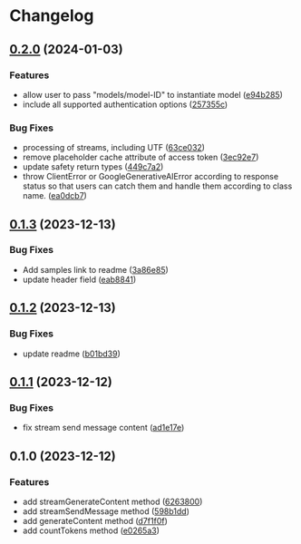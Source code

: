 # Changelog

## [0.2.0](https://github.com/googleapis/nodejs-vertexai/compare/v0.1.3...v0.2.0) (2024-01-03)


### Features

* allow user to pass "models/model-ID" to instantiate model ([e94b285](https://github.com/googleapis/nodejs-vertexai/commit/e94b285dac6aaf0c77c6b9c6220b29b8d4aced52))
* include all supported authentication options ([257355c](https://github.com/googleapis/nodejs-vertexai/commit/257355ca09ee298623198404a4f889f5cf7788ee))


### Bug Fixes

* processing of streams, including UTF ([63ce032](https://github.com/googleapis/nodejs-vertexai/commit/63ce032461a32e9e5fdf04d8ce2d4d8628d691b1))
* remove placeholder cache attribute of access token ([3ec92e7](https://github.com/googleapis/nodejs-vertexai/commit/3ec92e71a9f7ef4a55bf64037f363ec6be6a729d))
* update safety return types ([449c7a2](https://github.com/googleapis/nodejs-vertexai/commit/449c7a2af2272add956eb44d8e617878468af344))
* throw ClientError or GoogleGenerativeAIError according to response status so that users can catch them and handle them according to class name. ([ea0dcb7](https://github.com/googleapis/nodejs-vertexai/commit/ea0dcb717be8d22d98916252ccee352e9af4a09f))

## [0.1.3](https://github.com/googleapis/nodejs-vertexai/compare/v0.1.2...v0.1.3) (2023-12-13)


### Bug Fixes

* Add samples link to readme ([3a86e85](https://github.com/googleapis/nodejs-vertexai/commit/3a86e85de034479818813e563cef6badd68074ab))
* update header field ([eab8841](https://github.com/googleapis/nodejs-vertexai/commit/eab8841f42679e976d4b1eca8dc083330380daff))

## [0.1.2](https://github.com/googleapis/nodejs-vertexai/compare/v0.1.1...v0.1.2) (2023-12-13)


### Bug Fixes

* update readme ([b01bd39](https://github.com/googleapis/nodejs-vertexai/commit/b01bd391a34f7b7b65d8e267ca169f52f5a48217))

## [0.1.1](https://github.com/googleapis/nodejs-vertexai/compare/v0.1.0...v0.1.1) (2023-12-12)


### Bug Fixes

* fix stream send message content ([ad1e17e](https://github.com/googleapis/nodejs-vertexai/commit/ad1e17e81c72ce55d395bcae36326d48d595d175))

## 0.1.0 (2023-12-12)


### Features

* add streamGenerateContent method ([6263800](https://github.com/googleapis/nodejs-vertexai/commit/626380039d7bb2fb9af9219f70ad549950b5f490))
* add streamSendMessage method ([598b1dd](https://github.com/googleapis/nodejs-vertexai/commit/598b1dd7ca8d84c9b32e633a65634abea232f7de))
* add generateContent method ([d7f1f0f](https://github.com/googleapis/nodejs-vertexai/commit/d7f1f0f66b7bf22c2cb59a8ef698b426cf7e3b8b))
* add countTokens method ([e0265a3](https://github.com/googleapis/nodejs-vertexai/commit/e0265a36d73b460c66062a0b520b5556d0aa894b))
